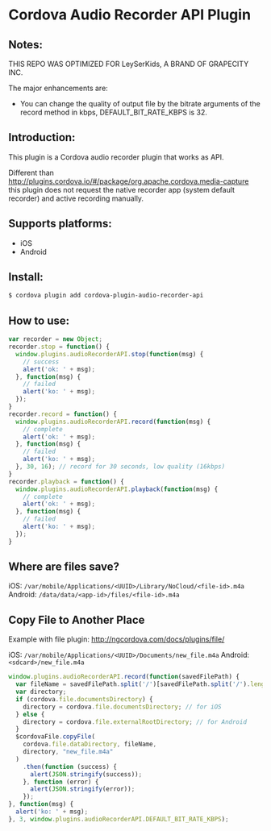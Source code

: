 Cordova Audio Recorder API Plugin
==============================

Notes:
--------------
THIS REPO WAS OPTIMIZED FOR LeySerKids, A BRAND OF GRAPECITY INC.

The major enhancements are:

- You can change the quality of output file by the bitrate arguments of the record method in kbps, DEFAULT_BIT_RATE_KBPS is 32.

Introduction:
--------------

This plugin is a Cordova audio recorder plugin that works as API.

Different than http://plugins.cordova.io/#/package/org.apache.cordova.media-capture this plugin does not request the native recorder app (system default recorder) and active recording manually.

Supports platforms:
--------------------

- iOS
- Android

Install:
---------

```bash
$ cordova plugin add cordova-plugin-audio-recorder-api
```

How to use:
------------

```javascript
var recorder = new Object;
recorder.stop = function() {
  window.plugins.audioRecorderAPI.stop(function(msg) {
    // success
    alert('ok: ' + msg);
  }, function(msg) {
    // failed
    alert('ko: ' + msg);
  });
}
recorder.record = function() {
  window.plugins.audioRecorderAPI.record(function(msg) {
    // complete
    alert('ok: ' + msg);
  }, function(msg) {
    // failed
    alert('ko: ' + msg);
  }, 30, 16); // record for 30 seconds, low quality (16kbps)
}
recorder.playback = function() {
  window.plugins.audioRecorderAPI.playback(function(msg) {
    // complete
    alert('ok: ' + msg);
  }, function(msg) {
    // failed
    alert('ko: ' + msg);
  });
}
```

Where are files save?
---------------------

iOS: `/var/mobile/Applications/<UUID>/Library/NoCloud/<file-id>.m4a`
Android: `/data/data/<app-id>/files/<file-id>.m4a`

Copy File to Another Place
----------------------------

Example with file plugin: http://ngcordova.com/docs/plugins/file/

iOS: `/var/mobile/Applications/<UUID>/Documents/new_file.m4a`
Android: `<sdcard>/new_file.m4a`

```javascript
window.plugins.audioRecorderAPI.record(function(savedFilePath) {
  var fileName = savedFilePath.split('/')[savedFilePath.split('/').length - 1];
  var directory;
  if (cordova.file.documentsDirectory) {
    directory = cordova.file.documentsDirectory; // for iOS
  } else {
    directory = cordova.file.externalRootDirectory; // for Android
  }
  $cordovaFile.copyFile(
    cordova.file.dataDirectory, fileName,
    directory, "new_file.m4a"
  )
    .then(function (success) {
      alert(JSON.stringify(success));
    }, function (error) {
      alert(JSON.stringify(error));
    });
}, function(msg) {
  alert('ko: ' + msg);
}, 3, window.plugins.audioRecorderAPI.DEFAULT_BIT_RATE_KBPS);
```
